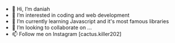 - 👋 Hi, I’m daniah
- 👀 I’m interested in coding and web development 
- 🌱 I’m currently learning Javascript and it's most famous libraries 
- 💞️ I’m looking to collaborate on ...
- 📫 Follow me on Instagram [cactus.killer202]

<!---
Cactuskiller/Cactuskiller is a ✨ special ✨ repository because its `README.md` (this file) appears on your GitHub profile.
You can click the Preview link to take a look at your changes.
--->
